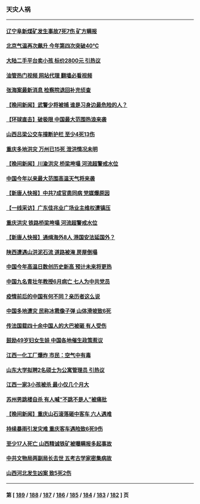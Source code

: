 ### 天灾人祸
---
#### [辽宁阜新煤矿发生事故7死7伤 矿方瞒报](../../pages/ncid280/n14029490.md?07070445) 
#### [北京气温再次飙升 今年第四次突破40℃](../../pages/ncid280/n14029411.md?07070445) 
#### [大陆二手平台卖小孩 标价2800元 引热议](../../pages/ncid280/n14029545.md?07070445) 
#### [油管热门视频 网站代理 翻墙必看视频](http://138.2.39.72:81/youtube.html?epic-marker?07070445)
#### [张海案最新消息 检察院退回补充侦查](../../pages/ncid280/n14029331.md?07070445) 
#### [【晚间新闻】武警少将被捕 谁是习身边最危险的人？](../../pages/ncid280/n14029449.md?07070445) 
#### [【环球直击】破极限 中国最大范围热浪来袭](../../pages/ncid280/n14029044.md?07070445) 
#### [山西吕梁公交车撞断护栏 至少4死13伤](../../pages/ncid280/n14029192.md?07070445) 
#### [重庆多地洪灾 万州已15死 泄洪情况未明](../../pages/ncid280/n14028733.md?07070445) 
#### [【晚间新闻】川渝洪灾 桥梁垮塌 河流超警戒水位](../../pages/ncid280/n14028679.md?07070445) 
#### [中国今年以来最大范围高温天气将来袭](../../pages/ncid280/n14028334.md?07070445) 
#### [【新唐人快报】中共7成官患同病 党媒爆原因](../../pages/ncid280/n14028281.md?07070445) 
#### [【一线采访】广东佳兆业广场业主维权遭镇压](../../pages/ncid280/n14028175.md?07070445) 
#### [重庆洪灾 铁路桥梁垮塌 河流超警戒水位](../../pages/ncid280/n14027834.md?07070445) 
#### [【新唐人快报】通缉海外8人 港国安法延国外？](../../pages/ncid280/n14027705.md?07070445) 
#### [陕西遭遇山洪泥石流 道路被淹 房屋倒塌](../../pages/ncid280/n14027354.md?07070445) 
#### [中国今年高温日数创历史新高 预计未来将更热](../../pages/ncid280/n14027095.md?07070445) 
#### [中国九名青壮年教授6月病亡 七人为中共党员](../../pages/ncid280/n14026966.md?07070445) 
#### [疫情前后的中国有何不同？亲历者这么说](../../pages/ncid280/n14026694.md?07070445) 
#### [中国多地遭灾 民称冰雹像子弹 山体滑坡致6死](../../pages/ncid280/n14026279.md?07070445) 
#### [传法国载四十余中国人的大巴被砸 有人受伤](../../pages/ncid280/n14026253.md?07070445) 
#### [鼓励49岁妇女生娃 中国各地催生政策惹议](../../pages/ncid280/n14026235.md?07070445) 
#### [江西一化工厂爆炸 市民：空气中有毒](../../pages/ncid280/n14026179.md?07070445) 
#### [山东大学拟聘2名硕士为公寓管理员 引热议](../../pages/ncid280/n14026174.md?07070445) 
#### [江西一家3小孩被杀 最小仅几个月大](../../pages/ncid280/n14026130.md?07070445) 
#### [苏州男跳楼自杀 有人喊“不跳不是人”被痛批](../../pages/ncid280/n14025688.md?07070445) 
#### [【晚间新闻】重庆山石滚落砸中客车 六人遇难](../../pages/ncid280/n14025587.md?07070445) 
#### [持续暴雨引发灾难 重庆客车遇险致6死9伤](../../pages/ncid280/n14025273.md?07070445) 
#### [至少17人死亡 山西精诚铁矿被曝瞒报多起事故](../../pages/ncid280/n14025228.md?07070445) 
#### [中共文物局两副局长去世 五考古学家密集病故](../../pages/ncid280/n14025104.md?07070445) 
#### [山西河北发生凶案 致5死2伤](../../pages/ncid280/n14024805.md?07070445) 

---
#### 第 [ [189](./189.md?07070445) / [188](./188.md?07070445) / [187](./187.md?07070445) / [186](./186.md?07070445) / [185](./185.md?07070445) / [184](./184.md?07070445) / [183](./183.md?07070445) / [182](./182.md?07070445) ] 页

